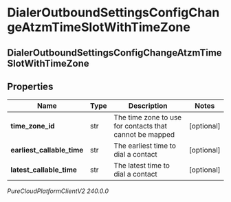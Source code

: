 # DialerOutboundSettingsConfigChangeAtzmTimeSlotWithTimeZone

## DialerOutboundSettingsConfigChangeAtzmTimeSlotWithTimeZone

## Properties

|Name | Type | Description | Notes|
|------------ | ------------- | ------------- | -------------|
| **time_zone_id** | str | The time zone to use for contacts that cannot be mapped | [optional] |
| **earliest_callable_time** | str | The earliest time to dial a contact | [optional] |
| **latest_callable_time** | str | The latest time to dial a contact | [optional] |



_PureCloudPlatformClientV2 240.0.0_
